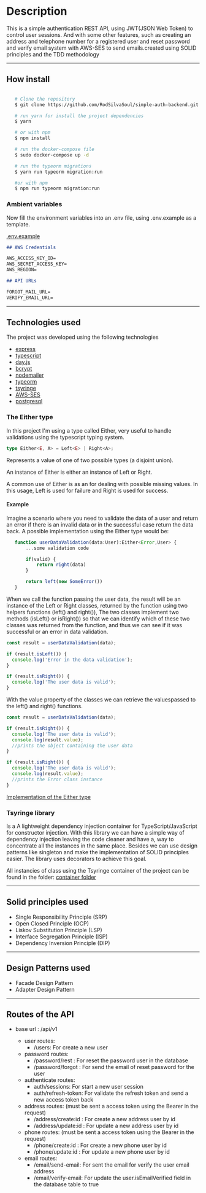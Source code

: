 # Description

This is a simple authentication REST API, using JWT(JSON Web Token) to control user sessions.
And with some other features, such as creating an address and telephone number for a registered user and
reset password and verify email system with AWS-SES to send emails.created using SOLID principles and the
TDD methodology

---

## How install

```bash

   # Clone the repository
   $ git clone https://github.com/RodSilvaSoul/simple-auth-backend.git

   # run yarn for install the project dependencies
   $ yarn

   # or with npm
   $ npm install

   # run the docker-compose file
   $ sudo docker-compose up -d

   # run the typeorm migrations
   $ yarn run typeorm migration:run

   #or with npm
   $ npm run typeorm migration:run
```

### Ambient variables

Now fill the environment variables into an .env file, using .env.example as a template.

[.env.example](./.env.example)

```md
## AWS Credentials

AWS_ACCESS_KEY_ID=
AWS_SECRET_ACCESS_KEY=
AWS_REGION=

## API URLs

FORGOT_MAIL_URL=
VERIFY_EMAIL_URL=
```

---

## Technologies used

The project was developed using the following technologies

- [express](https://expressjs.com)
- [typescript](https://www.typescriptlang.org)
- [day.js](https://day.js.org)
- [bcrypt](https://www.npmjs.com/package/bcrypt)
- [nodemailer](https://nodemailer.com/about/)
- [typeorm](https://typeorm.io)
- [tsyringe](https://github.com/microsoft/tsyringe)
- [AWS-SES](https://aws.amazon.com/pt/ses/)
- [postgresql](https://www.postgresql.org)

### The Either type

In this project I'm using a type called Either, very useful to handle validations using the typescript typing system.

```typescript
type Either<E, A> = Left<E> | Right<A>;
```

Represents a value of one of two possible types (a disjoint union).

An instance of Either is either an instance of Left or Right.

A common use of Either is as an for dealing with possible missing values. In this usage, Left is used for failure and Right is used for success.

#### Example

Imagine a scenario where you need to validate the data of a user and return an error if there is an invalid data or in the successful case return the data back. A possible implementation using the Either type would be:

```typescript
   function userDataValidation(data:User):Either<Error,User> {
       ...some validation code

       if(valid) {
           return right(data)
       }

       return left(new SomeError())
   }
```

When we call the function passing the user data, the result will be an instance of the Left or Right classes, returned by the function using two helpers functions (left() and right()), The two classes implement two methods (isLeft() or isRight()) so that we can identify which of these two classes was returned from the function, and thus we can see if it was successful or an error in data validation.

```typescript
const result = userDataValidation(data);

if (result.isLeft()) {
  console.log('Error in the data validation');
}

if (result.isRight()) {
  console.log('The user data is valid');
}
```

With the value property of the classes we can retrieve the values ​​passed to the left() and right() functions.

```typescript
const result = userDataValidation(data);

if (result.isRight()) {
  console.log('The user data is valid');
  console.log(result.value);
  //prints the object containing the user data
}

if (result.isRight()) {
  console.log('The user data is valid');
  console.log(result.value);
  //prints the Error class instance
}
```

[Implementation of the Either type](./src/shared/utils/either.ts)

### Tsyringe library

Is a A lightweight dependency injection container for TypeScript/JavaScript for constructor injection.
With this library we can have a simple way of dependency injection leaving the code cleaner and have a,
way to concentrate all the instances in the same place. Besides we can use design patterns like singleton
and make the implementation of SOLID principles easier. The library uses decorators to achieve this goal.

All instancies of class using the Tsyringe container of the project can be found in the folder:
[container folder](./src/shared/container)

---

## Solid principles used

- Single Responsibility Principle (SRP)
- Open Closed Principle (OCP)
- Liskov Substitution Principle (LSP)
- Interface Segregation Principle (ISP)
- Dependency Inversion Principle (DIP)

---

## Design Patterns used

- Facade Design Pattern
- Adapter Design Pattern

---

## Routes of the API

- base url : /api/v1

  - user routes:
    - /users: For create a new user
  - password routes:
    - /password/rest : For reset the password user in the database
    - /password/forgot : For send the email of reset password for the user
  - authenticate routes:
    - auth/sessions: For start a new user session
    - auth/refresh-token: For validate the refresh token and send a new access token back
  - address routes: (must be sent a access token using the Bearer in the request)
    - /address/create:id : For create a new address user by id
    - /address/update:id : For update a new address user by id
  - phone routes: (must be sent a access token using the Bearer in the request)
    - /phone/create:id : For create a new phone user by id
    - /phone/update:id : For update a new phone user by id
  - email routes:
    - /email/send-email: For sent the email for verify the user email address
    - /email/verify-email: For update the user.isEmailVerified field in the database table to true
